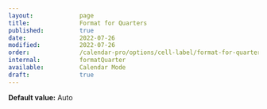 ```yaml
---
layout:             page
title:              Format for Quarters
published:          true
date:               2022-07-26
modified:           2022-07-26
order:              /calendar-pro/options/cell-label/format-for-quarters
internal:           formatQuarter
available:          Calendar Mode
draft:              true
---
```

**Default value:** Auto
